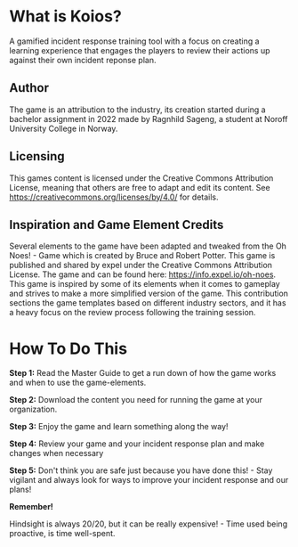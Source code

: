 # What is Koios?
A gamified incident response training tool with a focus on creating a learning experience that engages the players to review their actions up against their own incident reponse plan.



## Author
The game is an attribution to the industry, its creation started during a bachelor assignment in 2022 made by Ragnhild Sageng, a student at Noroff University College in Norway.



## Licensing
This games content is licensed under the Creative Commons Attribution License, meaning that others are free to adapt and edit its content. See https://creativecommons.org/licenses/by/4.0/ for details. 



## Inspiration and Game Element Credits
Several elements to the game have been adapted and tweaked from the Oh Noes! - Game which is created by Bruce and Robert Potter. This game is published and shared by expel under the Creative Commons Attribution License.  The game and can be found here: https://info.expel.io/oh-noes. 
This game is inspired by some of its elements when it comes to gameplay and strives to make a more simplified version of the game. This contribution sections the game templates based on different industry sectors, and it has a heavy focus on the review process following the training session.



# How To Do This
**Step 1:** Read the Master Guide to get a run down of how the game works and when to use the game-elements. 

**Step 2:** Download the content you need for running the game at your organization.

**Step 3:** Enjoy the game and learn something along the way!

**Step 4:** Review your game and your incident response plan and make changes when necessary

**Step 5:** Don't think you are safe just because you have done this! - Stay vigilant and always look for ways to improve your incident response and our plans!










**Remember!**

Hindsight is always 20/20, but it can be really expensive! - Time used being proactive, is time well-spent.
